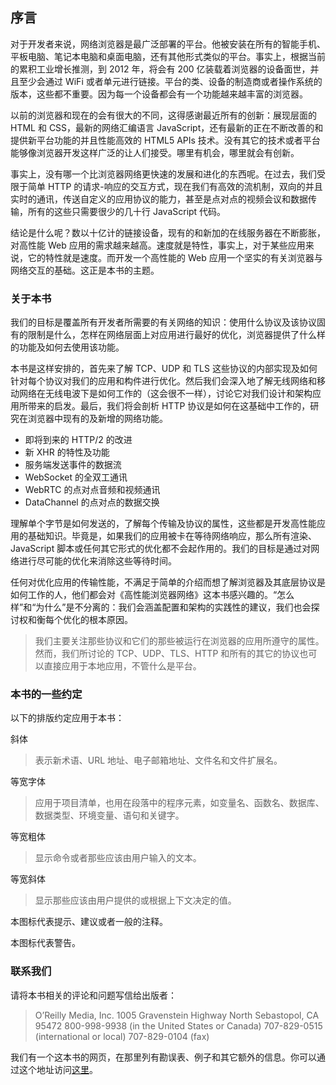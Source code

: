 ##	序言

对于开发者来说，网络浏览器是最广泛部署的平台。他被安装在所有的智能手机、平板电脑、笔记本电脑和桌面电脑，还有其他形式类似的平台。事实上，根据当前的累积工业增长推测，到 2012 年，将会有 200 亿装载着浏览器的设备面世，并且至少会通过 WiFi 或者单元进行链接。平台的类、设备的制造商或者操作系统的版本，这些都不重要。因为每一个设备都会有一个功能越来越丰富的浏览器。

以前的浏览器和现在的会有很大的不同，这得感谢最近所有的创新：展现层面的 HTML 和 CSS，最新的网络汇编语言 JavaScript，还有最新的正在不断改善的和提供新平台功能的并且性能高效的 HTML5 APIs 技术。没有其它的技术或者平台能够像浏览器开发这样广泛的让人们接受。哪里有机会，哪里就会有创新。

事实上，没有哪一个比浏览器网络更快速的发展和进化的东西呢。在过去，我们受限于简单 HTTP 的请求-响应的交互方式，现在我们有高效的流机制，双向的并且实时的通讯，传送自定义的应用协议的能力，甚至是点对点的视频会议和数据传输，所有的这些只需要很少的几十行 JavaScript 代码。

结论是什么呢？数以十亿计的链接设备，现有的和新加的在线服务器在不断膨胀，对高性能 Web 应用的需求越来越高。速度就是特性，事实上，对于某些应用来说，它的特性就是速度。而开发一个高性能的 Web 应用一个坚实的有关浏览器与网络交互的基础。这正是本书的主题。

###	关于本书

我们的目标是覆盖所有开发者所需要的有关网络的知识：使用什么协议及该协议固有的限制是什么，怎样在网络层面上对应用进行最好的优化，浏览器提供了什么样的功能及如何去使用该功能。

本书是这样安排的，首先来了解 TCP、UDP 和 TLS 这些协议的内部实现及如何针对每个协议对我们的应用和构件进行优化。然后我们会深入地了解无线网络和移动网络在无线电波下是如何工作的（这会很不一样），讨论它对我们设计和架构应用所带来的启发。最后，我们将会剖析 HTTP 协议是如何在这基础中工作的，研究在浏览器中现有的及新增的网络功能。

*	即将到来的 HTTP/2 的改进
*	新 XHR 的特性及功能
*	服务端发送事件的数据流
*	WebSocket 的全双工通讯
*	WebRTC 的点对点音频和视频通讯
*	DataChannel 的点对点的数据交换

理解单个字节是如何发送的，了解每个传输及协议的属性，这些都是开发高性能应用的基础知识。毕竟是，如果我们的应用被卡在等待网络响应，那么所有渲染、JavaScript 脚本或任何其它形式的优化都不会起作用的。我们的目标是通过对网络进行尽可能的优化来消除这些等待时间。

任何对优化应用的传输性能，不满足于简单的介绍而想了解浏览器及其底层协议是如何工作的人，他们都会对《高性能浏览器网络》这本书感兴趣的。“怎么样”和“为什么”是不分离的：我们会涵盖配置和架构的实践性的建议，我们也会探讨权和衡每个优化的根本原因。

>	我们主要关注那些协议和它们的那些被运行在浏览器的应用所遵守的属性。然而，我们所讨论的 TCP、UDP、TLS、HTTP 和所有的其它的协议也可以直接应用于本地应用，不管什么是平台。

###	本书的一些约定

以下的排版约定应用于本书：

斜体
>	表示新术语、URL 地址、电子邮箱地址、文件名和文件扩展名。

等宽字体
>	应用于项目清单，也用在段落中的程序元素，如变量名、函数名、数据库、数据类型、环境变量、语句和关键字。

等宽粗体
>	显示命令或者那些应该由用户输入的文本。

等宽斜体
>	显示那些应该由用户提供的或根据上下文决定的值。

本图标代表提示、建议或者一般的注释。

本图标代表警告。

###	联系我们

请将本书相关的评论和问题写信给出版者：

>	O’Reilly Media, Inc.
>	1005 Gravenstein Highway North
>	Sebastopol, CA 95472
>	800-998-9938 (in the United States or Canada)
>	707-829-0515 (international or local)
>	707-829-0104 (fax)

我们有一个这本书的网页，在那里列有勘误表、例子和其它额外的信息。你可以通过这个地址访问[这里][bookurl]。

[bookurl]:	http://oreil.ly/high-performance-browser "High Performance Browser Networking"

